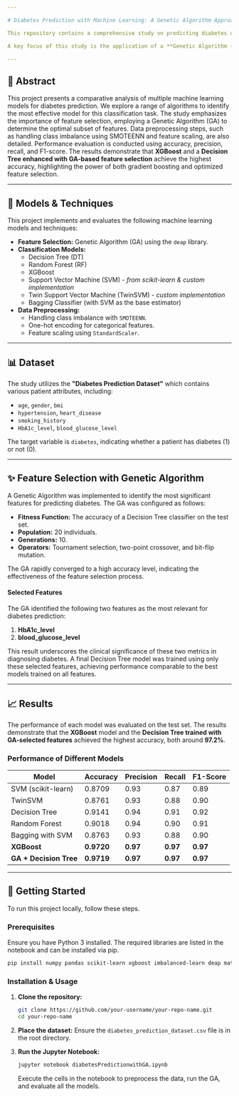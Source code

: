 ```yaml
---

# Diabetes Prediction with Machine Learning: A Genetic Algorithm Approach

This repository contains a comprehensive study on predicting diabetes using various machine learning techniques. The project explores a range of algorithms, including SVM, TwinSVM, Decision Tree, Random Forest, Bagging, and XGBoost.

A key focus of this study is the application of a **Genetic Algorithm (GA)** for feature selection to identify the optimal subset of features for prediction, thereby enhancing model performance and reducing complexity.

---
```


## 📖 Abstract

This project presents a comparative analysis of multiple machine learning models for diabetes prediction. We explore a range of algorithms to identify the most effective model for this classification task. The study emphasizes the importance of feature selection, employing a Genetic Algorithm (GA) to determine the optimal subset of features. Data preprocessing steps, such as handling class imbalance using SMOTEENN and feature scaling, are also detailed. Performance evaluation is conducted using accuracy, precision, recall, and F1-score. The results demonstrate that **XGBoost** and a **Decision Tree enhanced with GA-based feature selection** achieve the highest accuracy, highlighting the power of both gradient boosting and optimized feature selection.

---

## 🤖 Models & Techniques

This project implements and evaluates the following machine learning models and techniques:

- **Feature Selection:** Genetic Algorithm (GA) using the `deap` library.
- **Classification Models:**
    - Decision Tree (DT)
    - Random Forest (RF)
    - XGBoost
    - Support Vector Machine (SVM) - *from scikit-learn & custom implementation*
    - Twin Support Vector Machine (TwinSVM) - *custom implementation*
    - Bagging Classifier (with SVM as the base estimator)
- **Data Preprocessing:**
    - Handling class imbalance with `SMOTEENN`.
    - One-hot encoding for categorical features.
    - Feature scaling using `StandardScaler`.

---

## 📊 Dataset

The study utilizes the **"Diabetes Prediction Dataset"** which contains various patient attributes, including:
- `age`, `gender`, `bmi`
- `hypertension`, `heart_disease`
- `smoking_history`
- `HbA1c_level`, `blood_glucose_level`

The target variable is `diabetes`, indicating whether a patient has diabetes (1) or not (0).

---

## ✨ Feature Selection with Genetic Algorithm

A Genetic Algorithm was implemented to identify the most significant features for predicting diabetes. The GA was configured as follows:
- **Fitness Function:** The accuracy of a Decision Tree classifier on the test set.
- **Population:** 20 individuals.
- **Generations:** 10.
- **Operators:** Tournament selection, two-point crossover, and bit-flip mutation.

The GA rapidly converged to a high accuracy level, indicating the effectiveness of the feature selection process.

#### Selected Features
The GA identified the following two features as the most relevant for diabetes prediction:
1.  **HbA1c_level**
2.  **blood_glucose_level**

This result underscores the clinical significance of these two metrics in diagnosing diabetes. A final Decision Tree model was trained using only these selected features, achieving performance comparable to the best models trained on all features.

---

## 📈 Results

The performance of each model was evaluated on the test set. The results demonstrate that the **XGBoost** model and the **Decision Tree trained with GA-selected features** achieved the highest accuracy, both around **97.2%**.

### Performance of Different Models

| Model                  | Accuracy | Precision | Recall | F1-Score |
| ---------------------- | -------- | --------- | ------ | -------- |
| SVM (scikit-learn)     | 0.8709   | 0.93      | 0.87   | 0.89     |
| TwinSVM                | 0.8761   | 0.93      | 0.88   | 0.90     |
| Decision Tree          | 0.9141   | 0.94      | 0.91   | 0.92     |
| Random Forest          | 0.9018   | 0.94      | 0.90   | 0.91     |
| Bagging with SVM       | 0.8763   | 0.93      | 0.88   | 0.90     |
| **XGBoost**            | **0.9720**   | **0.97**      | **0.97**   | **0.97**     |
| **GA + Decision Tree** | **0.9719**   | **0.97**      | **0.97**   | **0.97**     |

---

## 🚀 Getting Started

To run this project locally, follow these steps.

### Prerequisites

Ensure you have Python 3 installed. The required libraries are listed in the notebook and can be installed via pip.

```bash
pip install numpy pandas scikit-learn xgboost imbalanced-learn deap matplotlib seaborn jupyter
```

### Installation & Usage

1.  **Clone the repository:**
    ```bash
    git clone https://github.com/your-username/your-repo-name.git
    cd your-repo-name
    ```

2.  **Place the dataset:**
    Ensure the `diabetes_prediction_dataset.csv` file is in the root directory.

3.  **Run the Jupyter Notebook:**
    ```bash
    jupyter notebook diabetesPredictionwithGA.ipynb
    ```
    Execute the cells in the notebook to preprocess the data, run the GA, and evaluate all the models.
